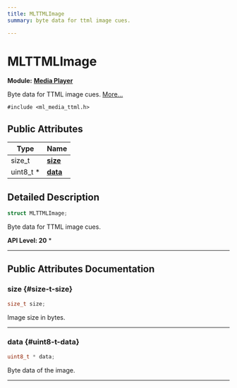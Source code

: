 ```yaml
---
title: MLTTMLImage
summary: byte data for ttml image cues. 

---
```


# MLTTMLImage

**Module:** **[Media Player](/api-ref/api/Modules/group___media_player/group___media_player.md)**



Byte data for TTML image cues.  [More...](#detailed-description)


`#include <ml_media_ttml.h>`

## Public Attributes

| Type           | Name           |
| -------------- | -------------- |
| size_t | **[size](/api-ref/api/Modules/group___media_player/group___media_player.md#size-t-size)**  |
| uint8_t * | **[data](/api-ref/api/Modules/group___media_player/group___media_player.md#uint8-t-data)**  |

## Detailed Description

```cpp
struct MLTTMLImage;
```

Byte data for TTML image cues. 




**API Level:
 20**
  * 




-----------
## Public Attributes Documentation

### size {#size-t-size}

```cpp
size_t size;
```


Image size in bytes. 





-----------

### data {#uint8-t-data}

```cpp
uint8_t * data;
```


Byte data of the image. 





-----------

